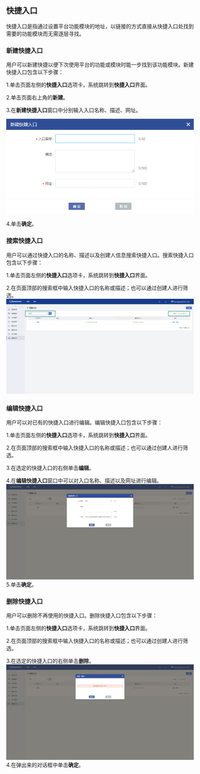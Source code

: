 ## 快捷入口
快捷入口是指通过设置平台功能模块的地址，以链接的方式直接从快捷入口处找到需要的功能模块而无需逐层寻找。

### 新建快捷入口
用户可以新建快捷以便下次使用平台的功能或模块时能一步找到该功能模块。新建快捷入口包含以下步骤：

1.单击页面左侧的**快捷入口**选项卡，系统跳转到**快捷入口**界面。

2.单击页面右上角的**新建**。

3.在**新建快捷入口**窗口中分别输入入口名称、描述、网址。

![](/assets/新建快捷入口.png)

4.单击**确定**。

### 搜索快捷入口
用户可以通过快捷入口的名称、描述以及创建人信息搜索快捷入口。搜索快捷入口包含以下步骤：

1.单击页面左侧的**快捷入口**选项卡，系统跳转到**快捷入口**界面。

2.在页面顶部的搜索框中输入快捷入口的名称或描述；也可以通过创建人进行筛选。
![](/assets/搜索快捷入口.png)

### 编辑快捷入口
用户可以对已有的快捷入口进行编辑。编辑快捷入口包含以下步骤：

1.单击页面左侧的**快捷入口**选项卡，系统跳转到**快捷入口**界面。

2.在页面顶部的搜索框中输入快捷入口的名称或描述；也可以通过创建人进行筛选。

3.在选定的快捷入口的右侧单击**编辑**。

4.在**编辑快捷入口**窗口中可以对入口名称、描述以及网址进行编辑。
![](/assets/编辑快捷入口.png)
5.单击**确定**。

### 删除快捷入口
用户可以删除不再使用的快捷入口。删除快捷入口包含以下步骤：

1.单击页面左侧的**快捷入口**选项卡，系统跳转到**快捷入口**界面。

2.在页面顶部的搜索框中输入快捷入口的名称或描述；也可以通过创建人进行筛选。

3.在选定的快捷入口的右侧单击**删除**。
![](/assets/删除快捷入口.png)
4.在弹出来的对话框中单击**确定**。











